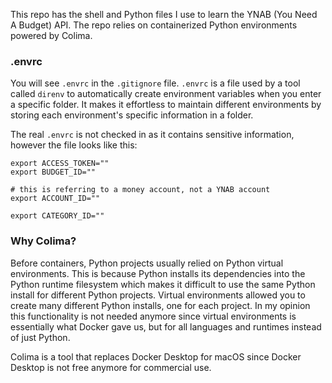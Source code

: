 This repo has the shell and Python files I use to learn the YNAB (You Need A Budget) API. The repo relies on containerized Python environments powered by Colima. 



### .envrc
You will see `.envrc` in the `.gitignore` file. `.envrc` is a file used by a tool called `direnv` to automatically create environment variables when you enter a specific folder. It makes it effortless to maintain different environments by storing each environment's specific information in a folder. 

The real `.envrc` is not checked in as it contains sensitive information, however the file looks like this:

```
export ACCESS_TOKEN=""
export BUDGET_ID=""

# this is referring to a money account, not a YNAB account
export ACCOUNT_ID=""

export CATEGORY_ID=""
```

### Why Colima?
Before containers, Python projects usually relied on Python virtual environments. This is because Python installs its dependencies into the Python runtime filesystem which makes it difficult to use the same Python install for different Python projects. Virtual environments allowed you to create many different Python installs, one for each project. In my opinion this functionality is not needed anymore since virtual environments is essentially what Docker gave us, but for all languages and runtimes instead of just Python.

Colima is a tool that replaces Docker Desktop for macOS since Docker Desktop is not free anymore for commercial use.